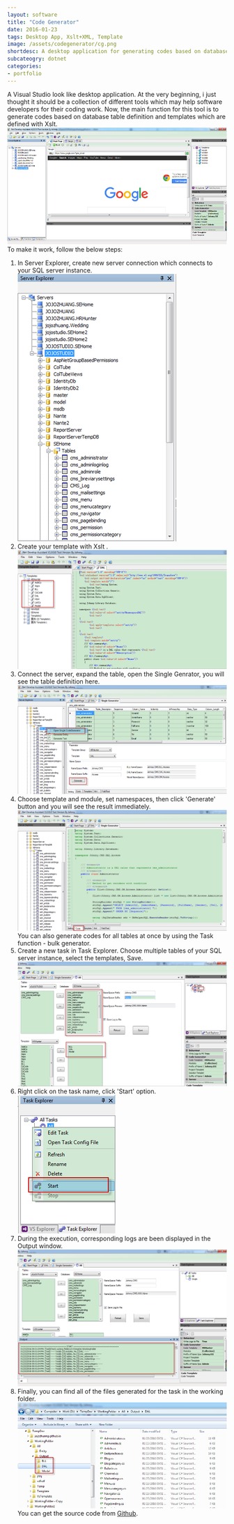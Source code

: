 ```yaml
---
layout: software
title: "Code Generator"
date: 2016-01-23
tags: Desktop App, Xslt+XML, Template
image: /assets/codegenerator/cg.png
shortdesc: A desktop application for generating codes based on database schema.
subcateogry: dotnet
categories:
- portfolio
---
```


A Visual Studio look like desktop application. At the very beginning, i just thought it should be a collection of different tools which may help software developers for their coding work. Now, the main function for this tool is to generate codes based on database table definition and templates which are defined with Xslt.
![Code Generator](/assets/codegenerator/cg.png "Code Generator")  
To make it work, follow the below steps:  
1. In Server Explorer, create new server connection which connects to your SQL server instance.  
![servers](/assets/codegenerator/servers.png "servers")  
2. Create your template with Xslt  .
![template](/assets/codegenerator/template.png "template")  
3. Connect the server, expand the table, open the Single Genrator, you will see the table definition here.  
![single](/assets/codegenerator/single.png "single")  
4. Choose template and module, set namespaces, then click 'Generate' button and you will see the result immediately.  
![singleoutput](/assets/codegenerator/singleoutput.png "singleoutput")  
You can also generate codes for all tables at once by using the Task function - bulk generator.  
1. Create a new task in Task Explorer.  Choose multiple tables of your SQL server instance, select the templates, Save.
![taskconfig](/assets/codegenerator/taskconfig.png "taskconfig")  
2. Right click on the task name, click 'Start' option.  
![taskrun](/assets/codegenerator/taskrun.png "taskrun")  
3. During the execution, corresponding logs are been displayed in the Output window.
![taskout](/assets/codegenerator/taskout.png "taskout")  
4. Finally, you can find all of the files generated for the task in the working folder.
![taskoutfiles](/assets/codegenerator/taskoutfiles.png "taskoutfiles")  
You can get the source code from [Github](https://github.com/jojozhuang/Projects/tree/master/DeveloperAssistant/Src "Source Code").
